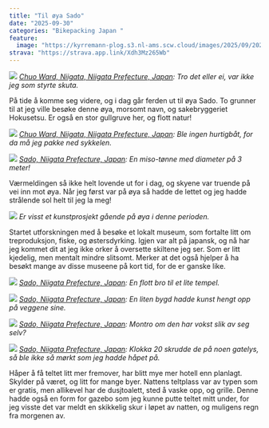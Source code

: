```yaml
---
title: "Til øya Sado"
date: "2025-09-30"
categories: "Bikepacking Japan "
feature:
  image: "https://kyrremann-plog.s3.nl-ams.scw.cloud/images/2025/09/20250930_090708.jpg"
strava: "https://strava.app.link/Xdh3Mz265Wb"
---
```



![](https://kyrremann-plog.s3.nl-ams.scw.cloud/images/2025/09/20250930_090708.jpg)
*[Chuo Ward, Niigata, Niigata Prefecture, Japan](https://www.google.com/maps/place/37.93028069972222,139.0609569): Tro det eller ei, var ikke jeg som styrte skuta.*

På tide å komme seg videre, og i dag går ferden ut til øya Sado. To grunner til at jeg ville besøke denne øya, morsomt navn, og sakebryggeriet Hokusetsu. Er også en stor gullgruve her, og flott natur!


![](https://kyrremann-plog.s3.nl-ams.scw.cloud/images/2025/09/20250930_102151.jpg)
*[Chuo Ward, Niigata, Niigata Prefecture, Japan](https://www.google.com/maps/place/38.03518499972222,138.90292709972223): Ble ingen hurtigbåt, for da må jeg pakke ned sykkelen.*


![](https://kyrremann-plog.s3.nl-ams.scw.cloud/images/2025/09/20250930_135635.jpg)
*[Sado, Niigata Prefecture, Japan](https://www.google.com/maps/place/38.0704549,138.4294629): En miso-tønne med diameter på 3 meter!*

Værmeldingen så ikke helt lovende ut for i dag, og skyene var truende på vei inn mot øya. Når jeg først var på øya så hadde de lettet og jeg hadde strålende sol helt til jeg la meg!


![](https://kyrremann-plog.s3.nl-ams.scw.cloud/images/2025/09/20250930_140238.jpg)
*Er visst et kunstprosjekt gående på øya i denne perioden.*

Startet utforskningen med å besøke et lokalt museum, som fortalte litt om treproduksjon, fiske, og østersdyrking. Igjen var alt på japansk, og nå har jeg kommet dit at jeg ikke orker å oversette skiltene jeg ser. Som er litt kjedelig, men mentalt mindre slitsomt. Merker at det også hjelper å ha besøkt mange av disse museene på kort tid, for de er ganske like.


![](https://kyrremann-plog.s3.nl-ams.scw.cloud/images/2025/09/20250930_162836.jpg)
*[Sado, Niigata Prefecture, Japan](https://www.google.com/maps/place/38.0808064,138.547392): En flott bro til et lite tempel.*


![](https://kyrremann-plog.s3.nl-ams.scw.cloud/images/2025/09/20250930_163000.jpg)
*[Sado, Niigata Prefecture, Japan](https://www.google.com/maps/place/38.0806186,138.5488133): En liten bygd hadde kunst hengt opp på veggene sine.*


![](https://kyrremann-plog.s3.nl-ams.scw.cloud/images/2025/09/20250930_170642.jpg)
*[Sado, Niigata Prefecture, Japan](https://www.google.com/maps/place/37.978269099722226,138.5210637): Montro om den har vokst slik av seg selv?*


![](https://kyrremann-plog.s3.nl-ams.scw.cloud/images/2025/09/20250930_180749.jpg)
*[Sado, Niigata Prefecture, Japan](https://www.google.com/maps/place/37.92036663611111,138.49991630833333): Klokka 20 skrudde de på noen gatelys, så ble ikke så mørkt som jeg hadde håpet på.*

Håper å få teltet litt mer fremover, har blitt mye mer hotell enn planlagt. Skylder på været, og litt for mange byer. Nattens teltplass var av typen som er gratis, men allikevel har de dusjtoalett, sted å vaske opp, og grille. Denne hadde også en form for gazebo som jeg kunne putte teltet mitt under, for jeg visste det var meldt en skikkelig skur i løpet av natten, og muligens regn fra morgenen av.